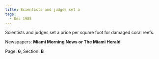 ```yaml
---  
title: Scientists and judges set a  
tags:  
  - Dec 1985  
---  
```

  
Scientists and judges set a price per square foot for damaged coral reefs.  
  
Newspapers: **Miami Morning News or The Miami Herald**  
  
Page: **6**, Section: **B** 

